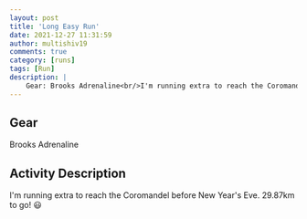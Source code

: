 ```yaml
---
layout: post
title: 'Long Easy Run'
date: 2021-12-27 11:31:59
author: multishiv19
comments: true
category: [runs]
tags: [Run]
description: |
    Gear: Brooks Adrenaline<br/>I'm running extra to reach the Coromandel before New Year's Eve. <br/>29.87km to go! 😃
---
```


## Gear
Brooks Adrenaline

## Activity Description
I'm running extra to reach the Coromandel before New Year's Eve. 
29.87km to go! 😃


<div width='100%' class='strava-embed-placeholder' data-embed-type='activity' data-embed-id='6435897924'></div>
<script src='https://strava-embeds.com/embed.js'></script>
